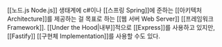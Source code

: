 [[노드.js Node.js]] 생태계에 c#이나 [[스프링 Spring]]에 준하는 [[아키텍처 Architecture]]를 제공하는 걸 목표로 하는 [[웹 서버 Web Server]] [[프레임워크 Framework]]. [[Under the Hood|내부]]적으로 [[Express]]를 사용하고 있지만, [[Fastify]] [[구현체 Implementation]]를 사용할 수도 있다.